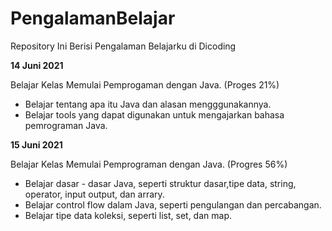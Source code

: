 # PengalamanBelajar
Repository Ini Berisi Pengalaman Belajarku di Dicoding

**14 Juni 2021** 

Belajar Kelas Memulai Pemprogaman dengan Java. (Proges 21%)
* Belajar tentang apa itu Java dan alasan mengggunakannya.
* Belajar tools yang dapat digunakan untuk mengajarkan bahasa pemrograman Java.

**15 Juni 2021** 

Belajar Kelas Memulai Pemprograman dengan Java. (Progres 56%)
* Belajar dasar - dasar Java, seperti struktur dasar,tipe data, string, operator, input output, dan arrary.
* Belajar control flow dalam Java, seperti pengulangan dan percabangan.
* Belajar tipe data koleksi, seperti list, set, dan map. 
